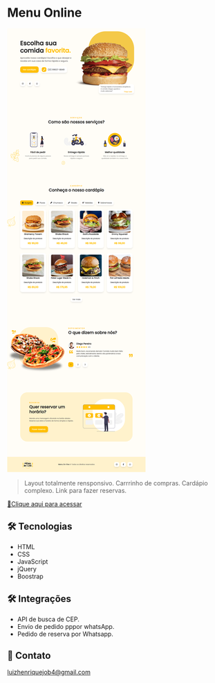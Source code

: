 # Menu Online

![preview](screen.png)
>Layout totalmente rensponsivo.
>Carrrinho de compras.
>Cardápio complexo.
>Link para fazer reservas.

[🔗Clique aqui para acessar](https://luizhenr1que.github.io/Menu/)

## 🛠 Tecnologias
- HTML
- CSS
- JavaScript
- jQuery
- Boostrap

## 🛠 Integrações
- API de busca de CEP.
- Envio de pedido pppor whatsApp.
- Pedido de reserva por Whatsapp.

## 🤍 Contato
luizhenriquejob4@gmail.com 